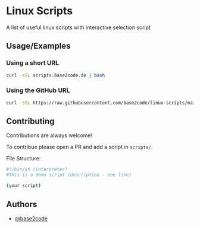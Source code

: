 
# Linux Scripts

A list of useful linux scripts with interactive selection script


## Usage/Examples

### Using a short URL
```bash
curl -sSL scripts.base2code.de | bash
```

### Using the GitHub URL
```bash
curl -sSL https://raw.githubusercontent.com/base2code/linux-scripts/main/main.sh | bash
```


## Contributing

Contributions are always welcome!

To contribue please open a PR and add a script in `scripts/`.

File Structure:
```bash
#!/bin/sh (interpreter)
#This is a demo script (description - one line)

(your script)
``` 


## Authors

- [@base2code](https://www.github.com/base2code)

